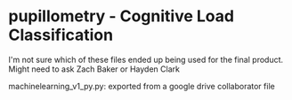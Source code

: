# pupillometry - Cognitive Load Classification

I'm not sure which of these files ended up being used for the final product. Might need to ask Zach Baker or Hayden Clark

machinelearning_v1_py.py: exported from a google drive collaborator file 
